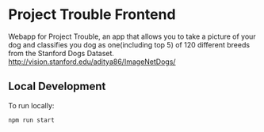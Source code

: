 # Project Trouble Frontend

Webapp for Project Trouble, an app that allows you to take a picture of your dog and classifies you dog as one(including top 5) of 120 different breeds from the Stanford Dogs Dataset. http://vision.stanford.edu/aditya86/ImageNetDogs/

## Local Development

To run locally:

```js
npm run start
```
